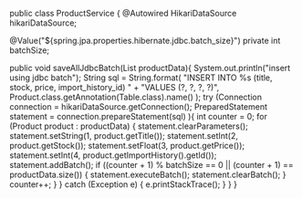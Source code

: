 public class ProductService {
  @Autowired
  HikariDataSource hikariDataSource;
  
  @Value("${spring.jpa.properties.hibernate.jdbc.batch_size}")
  private int batchSize;
  
  public void saveAllJdbcBatch(List<Product> productData){
        System.out.println("insert using jdbc batch");
        String sql = String.format(
                "INSERT INTO %s (title, stock, price, import_history_id) " +
                "VALUES (?, ?, ?, ?)", 
                Product.class.getAnnotation(Table.class).name()
        );
        try (Connection connection = hikariDataSource.getConnection();
             PreparedStatement statement = connection.prepareStatement(sql)
        ){
            int counter = 0;
            for (Product product : productData) {
                statement.clearParameters();
                statement.setString(1, product.getTitle());
                statement.setInt(2, product.getStock());
                statement.setFloat(3, product.getPrice());
                statement.setInt(4, product.getImportHistory().getId());
                statement.addBatch();
                if ((counter + 1) % batchSize == 0 || (counter + 1) == productData.size()) {
                    statement.executeBatch();
                    statement.clearBatch();
                }
                counter++;
            }
        } catch (Exception e) {
            e.printStackTrace();
        }
    }
}
